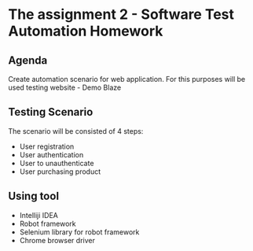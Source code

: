 # The assignment 2 - Software Test Automation Homework 
## Agenda 
Create automation scenario for web application. For this purposes will be used testing website - Demo Blaze

## Testing Scenario
The scenario will be consisted of 4 steps:
* User registration
* User authentication
* User to unauthenticate
* User purchasing product

## Using tool 
* Intelliji IDEA
* Robot framework
* Selenium library for robot framework
* Chrome browser driver